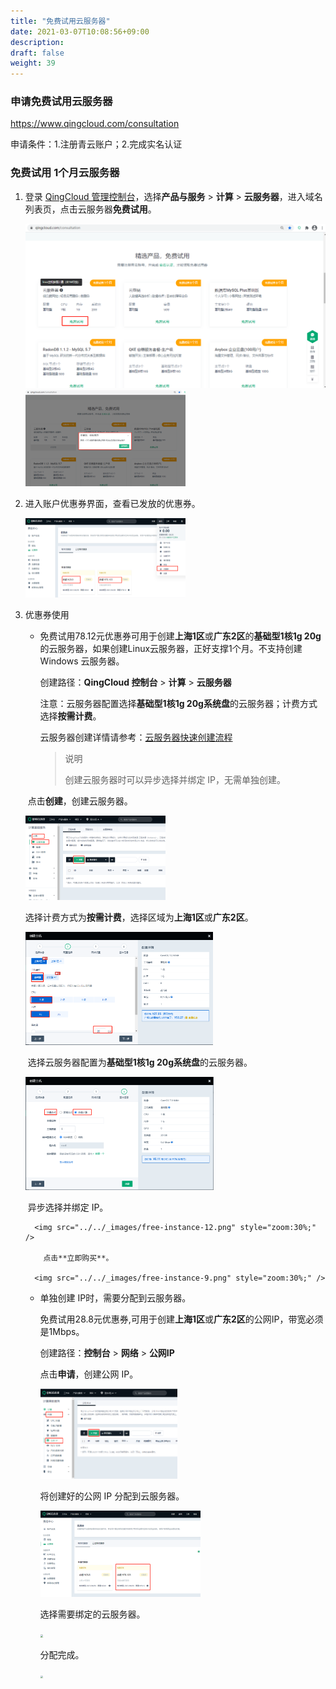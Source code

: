 ```yaml
---
title: "免费试用云服务器"
date: 2021-03-07T10:08:56+09:00
description:
draft: false
weight: 39
---
```


### 申请免费试用云服务器

https://www.qingcloud.com/consultation

申请条件：1.注册青云账户；2.完成实名认证

### 免费试用 1个月云服务器

1. 登录 [QingCloud 管理控制台](https://console.qingcloud.com/login)，选择**产品与服务** > **计算** > **云服务器**，进入域名列表页，点击云服务器**免费试用**。

   <img src="../../_images/free-instance-1.png" style="zoom:50%;" />

   <img src="../../_images/free-instance-2.png" style="zoom:25%;" />

2. 进入账户优惠券界面，查看已发放的优惠券。

   <img src="../../_images/free-instance-3.png" style="zoom:25%;" />

3. 优惠券使用

   - 免费试用78.12元优惠券可用于创建**上海1区**或**广东2区**的**基础型1核1g 20g**的云服务器，如果创建Linux云服务器，正好支撑1个月。不支持创建 Windows 云服务器。

     创建路径：**QingCloud 控制台** > **计算** > **云服务器**

     注意：云服务器配置选择**基础型1核1g 20g系统盘**的云服务器；计费方式选择**按需计费**。

     云服务器创建详情请参考：[云服务器快速创建流程](/compute/vm/quickstart/create_vm/)

     >说明
     >
     >创建云服务器时可以异步选择并绑定 IP，无需单独创建。


   ​		点击**创建**，创建云服务器。

   ​		<img src="../../_images/free-instance-5.png" style="zoom:25%;" />

   ​	 	选择计费方式为**按需计费**，选择区域为**上海1区**或**广东2区**。

   ​		<img src="../../_images/free-instance-6.png" style="zoom:30%;" />

   ​		选择云服务器配置为**基础型1核1g 20g系统盘**的云服务器。

   ​		<img src="../../_images/free-instance-7.png" style="zoom:30%;" />

   ​	    异步选择并绑定 IP。

    	 <img src="../../_images/free-instance-12.png" style="zoom:30%;" />

    	   点击**立即购买**。

    	 <img src="../../_images/free-instance-9.png" style="zoom:30%;" />

   - 单独创建 IP时，需要分配到云服务器。

     免费试用28.8元优惠券,可用于创建**上海1区**或**广东2区**的公网IP，带宽必须是1Mbps。

     创建路径：**控制台** > **网络** > **公网IP**

     点击**申请**，创建公网 IP。

     <img src="../../_images/free-instance-4.png" style="zoom:25%;" />

     将创建好的公网 IP 分配到云服务器。

     <img src="../../_images/free-instance-8.png" style="zoom:25%;" />

     选择需要绑定的云服务器。

     <img src="../../_images/free-instance-10.png" style="zoom:30%;" />

     分配完成。

     <img src="../../_images/free-instance-11.png" style="zoom:25%;" />



